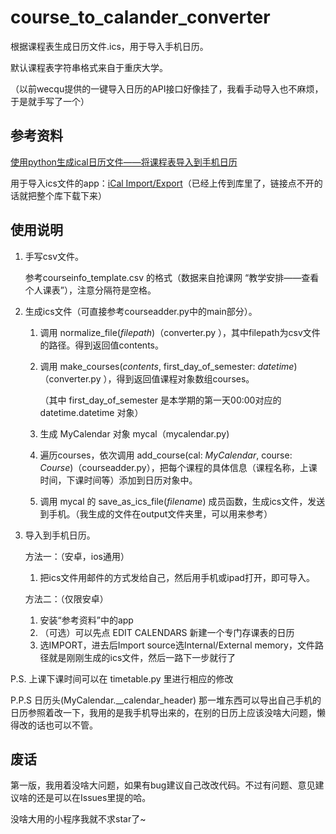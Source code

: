 # course_to_calander_converter
根据课程表生成日历文件.ics，用于导入手机日历。

默认课程表字符串格式来自于重庆大学。

（以前wecqu提供的一键导入日历的API接口好像挂了，我看手动导入也不麻烦，于是就手写了一个）



## 参考资料

[使用python生成ical日历文件——将课程表导入到手机日历](https://www.cnblogs.com/zhongbr/p/python_calender.html)

用于导入ics文件的app：[iCal Import/Export](https://github.com/barryZZJ/course_to_calander_converter/raw/master/iCal%20Import%20Export.apk)（已经上传到库里了，链接点不开的话就把整个库下载下来）



## 使用说明

1. 手写csv文件。

   参考courseinfo_template.csv 的格式（数据来自抢课网 “教学安排——查看个人课表”），注意分隔符是空格。

2. 生成ics文件（可直接参考courseadder.py中的main部分）。

   1. 调用 normalize_file(*filepath*)（converter.py ），其中filepath为csv文件的路径。得到返回值contents。

   2. 调用 make_courses(*contents*, first_day_of_semester: *datetime*)（converter.py ），得到返回值课程对象数组courses。

      （其中 first_day_of_semester 是本学期的第一天00:00对应的 datetime.datetime 对象）

   3. 生成 MyCalendar 对象 mycal（mycalendar.py) 
   4. 遍历courses，依次调用 add_course(cal: *MyCalendar*, course: *Course*)（courseadder.py），把每个课程的具体信息（课程名称，上课时间，下课时间等）添加到日历对象中。
   5. 调用 mycal 的 save_as_ics_file(*filename*) 成员函数，生成ics文件，发送到手机。（我生成的文件在output文件夹里，可以用来参考）

3. 导入到手机日历。

   方法一：（安卓，ios通用）
   1. 把ics文件用邮件的方式发给自己，然后用手机或ipad打开，即可导入。
   
   
   方法二：（仅限安卓）
   1. 安装“参考资料”中的app
   1. （可选）可以先点 EDIT CALENDARS 新建一个专门存课表的日历
   2. 选IMPORT，进去后Import source选Internal/External memory，文件路径就是刚刚生成的ics文件，然后一路下一步就行了

   

P.S. 上课下课时间可以在 timetable.py 里进行相应的修改

P.P.S 日历头(MyCalendar.__calendar_header) 那一堆东西可以导出自己手机的日历参照着改一下，我用的是我手机导出来的，在别的日历上应该没啥大问题，懒得改的话也可以不管。



## 废话

第一版，我用着没啥大问题，如果有bug建议自己改改代码。不过有问题、意见建议啥的还是可以在Issues里提的哈。

没啥大用的小程序我就不求star了~

